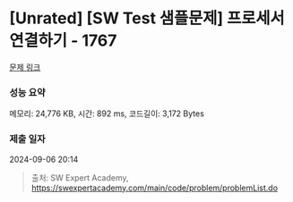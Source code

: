 # [Unrated] [SW Test 샘플문제] 프로세서 연결하기 - 1767 

[문제 링크](https://swexpertacademy.com/main/code/problem/problemDetail.do?contestProbId=AV4suNtaXFEDFAUf) 

### 성능 요약

메모리: 24,776 KB, 시간: 892 ms, 코드길이: 3,172 Bytes

### 제출 일자

2024-09-06 20:14



> 출처: SW Expert Academy, https://swexpertacademy.com/main/code/problem/problemList.do